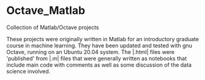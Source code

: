 # Octave_Matlab
Collection of Matlab/Octave projects 

These projects were originally written in Matlab for an introductory graduate course in machine learning. They have been updated and tested with gnu Octave, running on an Ubuntu 20.04 system. The |.html| files were 'published' from |.m| files that were generally written as notebooks that include main code with comments as well as some discussion of the data science involved.
